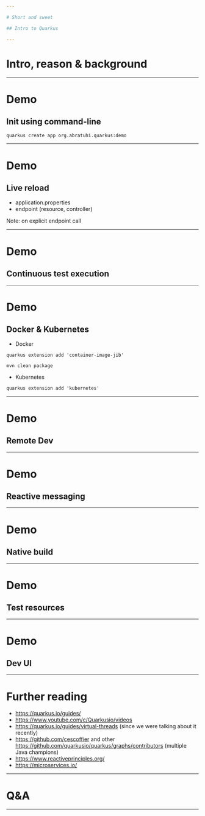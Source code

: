 ```yaml
---

# Short and sweet

## Intro to Quarkus

---
```


# Intro, reason & background

---

# Demo

## Init using command-line

`quarkus create app org.abratuhi.quarkus:demo`

---

# Demo

## Live reload

* application.properties
* endpoint (resource, controller)

Note: on explicit endpoint call

---

# Demo

## Continuous test execution

---

# Demo

## Docker & Kubernetes

* Docker

`quarkus extension add 'container-image-jib'`

`mvn clean package`

* Kubernetes

`quarkus extension add 'kubernetes'`



---

# Demo

## Remote Dev

---

# Demo

## Reactive messaging

---

# Demo

## Native build

---

# Demo

## Test resources

---

# Demo

## Dev UI
---

# Further reading

* https://quarkus.io/guides/
* https://www.youtube.com/c/Quarkusio/videos
* https://quarkus.io/guides/virtual-threads (since we were talking about it recently)
* https://github.com/cescoffier and other https://github.com/quarkusio/quarkus/graphs/contributors (multiple Java champions)
* https://www.reactiveprinciples.org/
* https://microservices.io/

---

# Q&A

---

